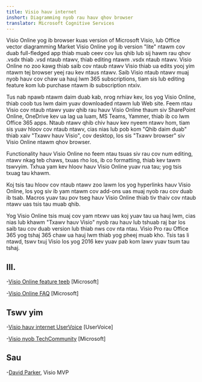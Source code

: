 ```yaml
---
title: Visio hauv internet
inshort: Diagramming nyob rau hauv qhov browser
translator: Microsoft Cognitive Services
---
```



Visio Online yog ib browser kuas version of Microsoft Visio, lub Office vector diagramming Market Visio Online yog ib version "lite" ntawm cov duab full-fledged app thiab muab ceev cov lus qhib lub sij hawm rau qhov .vsdx thiab .vsd ntaub ntawv, thiab editing ntawm .vsdx ntaub ntawv. Visio Online no zoo kawg thiab saib cov ntaub ntawv Visio thiab ua edits yooj yim ntawm tej browser yeej rau kev ntaus ntawv. Saib Visio ntaub ntawv muaj nyob hauv cov chaw ua hauj lwm 365 subscriptions, tiam sis lub editing feature kom lub purchase ntawm ib subscription ntxiv.

Tus nab npawb ntawm daim duab kab, nrog nrhiav kev, los yog Visio Online, thiab coob tus lwm daim yuav downloaded ntawm lub Web site. Feem ntau Visio cov ntaub ntawv yuav qhib rau hauv Visio Online thaum siv SharePoint Online, OneDrive kev ua lag ua luam, MS Teams, Yammer, thiab ib co lwm Office 365 apps. Ntaub ntawv qhib chiv hauv kev nyeem ntawv hom, tiam sis yuav hloov cov ntaub ntawv, cias nias lub pob kom "Qhib daim duab" thiab xaiv "Txawv hauv Visio", cov desktop, los sis "Txawv browser" siv Visio Online ntawm qhov browser.

Functionality hauv Visio Online no feem ntau tsuas siv rau cov num editing, ntawv nkag teb chaws, txuas rho los, ib co formatting, thiab kev tawm tswvyim. Txhua yam kev hloov hauv Visio Online yuav rua tau; yog tsis txuag tau khawm.

Koj tsis tau hloov cov ntaub ntawv zoo lawm los yog hyperlinks hauv Visio Online, los yog siv ib yam ntawm cov add-ons uas muaj nyob rau cov duab ib tsab. Macros yuav tau pov tseg hauv Visio Online thiab tiv thaiv cov ntaub ntawv uas tsis tau muab qhib.

Yog Visio Online tsis muaj cov yam ntxwv uas koj yuav tau ua hauj lwm, cias nias lub khawm "Txawv hauv Visio" nyob rau hauv lub tshuab raj bar los saib tau cov duab version lub thiab nws cov nta ntau. Visio Pro rau Office 365 yog tshaj 365 chaw ua hauj lwm thiab yog pheej muab kho. Tsis tas li ntawd, tswv txuj Visio los yog 2016 kev yuav pab kom lawv yuav tsum tau tshaj.

III.
---------

-[Visio Online feature teeb](https://technet.microsoft.com/library/visio-online-service-descriptoin.aspx)
    \[Microsoft\]

-[Visio Online FAQ](https://support.office.com/en-us/article/Visio-Online-Frequently-Asked-Questions-e6647040-2fca-42ec-9fa5-d16a4e39e0ee?ui=en-US&rs=en-US&ad=US)
    \[Microsoft\]

Tswv yim
---------

-[Visio hauv internet UserVoice](https://visio.uservoice.com/forums/368199-visio-online)
    \[UserVoice\]

-[Visio nyob TechCommunity](https://techcommunity.microsoft.com/t5/Visio/ct-p/Visio)
    \[Microsoft\]

Sau
---------

-[David Parker](https://www.linkedin.com/in/bvisual/), Visio MVP


